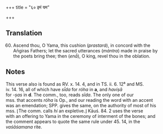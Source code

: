 +++
title = "६० इमं यम"

+++
## Translation
60. Ascend thou, O Yama, this cushion (*prastará*), in concord with the  
An̄giras Fathers; let the sacred utterances (*mántra*) made in praise by  
the poets bring thee; then (*enā́*), O king, revel thou in the oblation.

## Notes
This verse also is found as RV. x. 14. 4, and in TS. ii. 6. 12⁶ and MS.  
iv. 14. 16, all of which have *sī́da* for *róha* in **a**, and *havíṣā*  
for *-ṣas* in **d**. The comm., too, reads *sīda*. The only one of our  
mss. that accents *róha* is Op., and our reading the word with an accent  
was an emendation; SPP. gives the same, on the authority of most of his  
mss. ⌊The comm. calls *hí* an expletive.⌋ Kāuś. 84. 2 uses the verse  
with an offering to Yama in the ceremony of interment of the bones; and  
the comment appears to quote the same rule under 45. 14, in the  
*vaśāśamana* rite.
